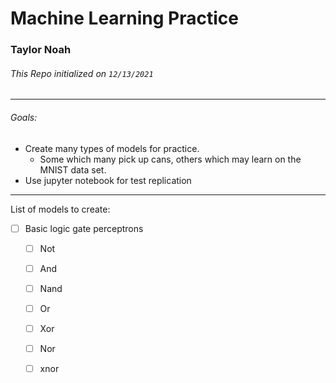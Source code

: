 # Machine Learning Practice
### Taylor Noah

###### This Repo initialized on `12/13/2021`
---

###### Goals:
- Create many types of models for practice.
  - Some which many pick up cans, others which may learn on the MNIST data set.
- Use jupyter notebook for test replication

---

List of models to create:  
- [ ] Basic logic gate perceptrons
  - [ ] Not
  - [ ] And
  - [ ] Nand
  - [ ] Or
  - [ ] Xor
  - [ ] Nor
  - [ ] xnor

